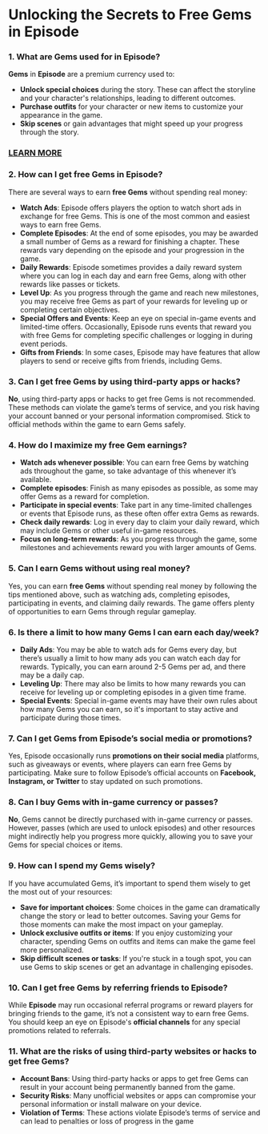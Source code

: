 <h1>Unlocking the Secrets to Free Gems in Episode</h1>

<h3>1. <strong>What are Gems used for in Episode?</strong></h3>
<p><strong>Gems</strong> in <strong>Episode</strong> are a premium currency used to:</p>
<ul>
<li><strong>Unlock special choices</strong> during the story. These can affect the storyline and your character's relationships, leading to different outcomes.</li>
<li><strong>Purchase outfits</strong> for your character or new items to customize your appearance in the game.</li>
<li><strong>Skip scenes</strong> or gain advantages that might speed up your progress through the story.</li>
</ul>
<h3><a href="https://graph.org/Episode-Free-Gems-02-08">LEARN MORE</a></h3>
<h3>2. <strong>How can I get free Gems in Episode?</strong></h3>
<p>There are several ways to earn <strong>free Gems</strong> without spending real money:</p>
<ul>
<li><strong>Watch Ads</strong>: Episode offers players the option to watch short ads in exchange for free Gems. This is one of the most common and easiest ways to earn free Gems.</li>
<li><strong>Complete Episodes</strong>: At the end of some episodes, you may be awarded a small number of Gems as a reward for finishing a chapter. These rewards vary depending on the episode and your progression in the game.</li>
<li><strong>Daily Rewards</strong>: Episode sometimes provides a daily reward system where you can log in each day and earn free Gems, along with other rewards like passes or tickets.</li>
<li><strong>Level Up</strong>: As you progress through the game and reach new milestones, you may receive free Gems as part of your rewards for leveling up or completing certain objectives.</li>
<li><strong>Special Offers and Events</strong>: Keep an eye on special in-game events and limited-time offers. Occasionally, Episode runs events that reward you with free Gems for completing specific challenges or logging in during event periods.</li>
<li><strong>Gifts from Friends</strong>: In some cases, Episode may have features that allow players to send or receive gifts from friends, including Gems.</li>
</ul>
<h3>3. <strong>Can I get free Gems by using third-party apps or hacks?</strong></h3>
<p><strong>No</strong>, using third-party apps or hacks to get free Gems is not recommended. These methods can violate the game&rsquo;s terms of service, and you risk having your account banned or your personal information compromised. Stick to official methods within the game to earn Gems safely.</p>
<h3>4. <strong>How do I maximize my free Gem earnings?</strong></h3>
<ul>
<li><strong>Watch ads whenever possible</strong>: You can earn free Gems by watching ads throughout the game, so take advantage of this whenever it&rsquo;s available.</li>
<li><strong>Complete episodes</strong>: Finish as many episodes as possible, as some may offer Gems as a reward for completion.</li>
<li><strong>Participate in special events</strong>: Take part in any time-limited challenges or events that Episode runs, as these often offer extra Gems as rewards.</li>
<li><strong>Check daily rewards</strong>: Log in every day to claim your daily reward, which may include Gems or other useful in-game resources.</li>
<li><strong>Focus on long-term rewards</strong>: As you progress through the game, some milestones and achievements reward you with larger amounts of Gems.</li>
</ul>
<h3>5. <strong>Can I earn Gems without using real money?</strong></h3>
<p>Yes, you can earn <strong>free Gems</strong> without spending real money by following the tips mentioned above, such as watching ads, completing episodes, participating in events, and claiming daily rewards. The game offers plenty of opportunities to earn Gems through regular gameplay.</p>
<h3>6. <strong>Is there a limit to how many Gems I can earn each day/week?</strong></h3>
<ul>
<li><strong>Daily Ads</strong>: You may be able to watch ads for Gems every day, but there&rsquo;s usually a limit to how many ads you can watch each day for rewards. Typically, you can earn around 2-5 Gems per ad, and there may be a daily cap.</li>
<li><strong>Leveling Up</strong>: There may also be limits to how many rewards you can receive for leveling up or completing episodes in a given time frame.</li>
<li><strong>Special Events</strong>: Special in-game events may have their own rules about how many Gems you can earn, so it's important to stay active and participate during those times.</li>
</ul>
<h3>7. <strong>Can I get Gems from Episode&rsquo;s social media or promotions?</strong></h3>
<p>Yes, Episode occasionally runs <strong>promotions on their social media</strong> platforms, such as giveaways or events, where players can earn free Gems by participating. Make sure to follow Episode&rsquo;s official accounts on <strong>Facebook, Instagram, or Twitter</strong> to stay updated on such promotions.</p>
<h3>8. <strong>Can I buy Gems with in-game currency or passes?</strong></h3>
<p><strong>No</strong>, Gems cannot be directly purchased with in-game currency or passes. However, passes (which are used to unlock episodes) and other resources might indirectly help you progress more quickly, allowing you to save your Gems for special choices or items.</p>
<h3>9. <strong>How can I spend my Gems wisely?</strong></h3>
<p>If you have accumulated Gems, it&rsquo;s important to spend them wisely to get the most out of your resources:</p>
<ul>
<li><strong>Save for important choices</strong>: Some choices in the game can dramatically change the story or lead to better outcomes. Saving your Gems for those moments can make the most impact on your gameplay.</li>
<li><strong>Unlock exclusive outfits or items</strong>: If you enjoy customizing your character, spending Gems on outfits and items can make the game feel more personalized.</li>
<li><strong>Skip difficult scenes or tasks</strong>: If you're stuck in a tough spot, you can use Gems to skip scenes or get an advantage in challenging episodes.</li>
</ul>
<h3>10. <strong>Can I get free Gems by referring friends to Episode?</strong></h3>
<p>While <strong>Episode</strong> may run occasional referral programs or reward players for bringing friends to the game, it&rsquo;s not a consistent way to earn free Gems. You should keep an eye on Episode's <strong>official channels</strong> for any special promotions related to referrals.</p>
<h3>11. <strong>What are the risks of using third-party websites or hacks to get free Gems?</strong></h3>
<ul>
<li><strong>Account Bans</strong>: Using third-party hacks or apps to get free Gems can result in your account being permanently banned from the game.</li>
<li><strong>Security Risks</strong>: Many unofficial websites or apps can compromise your personal information or install malware on your device.</li>
<li><strong>Violation of Terms</strong>: These actions violate Episode&rsquo;s terms of service and can lead to penalties or loss of progress in the game</li>
</ul>
